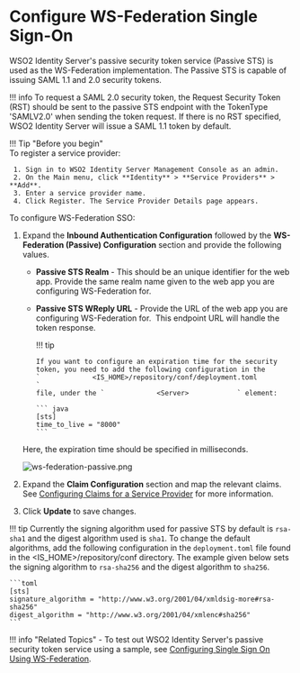 # Configure WS-Federation Single Sign-On

WSO2 Identity Server's passive security token service (Passive STS) is used as the WS-Federation implementation. The Passive STS is capable of issuing SAML 1.1 and 2.0 security tokens.

!!! info 
	To request a SAML 2.0 security token, the Request Security Token (RST) should be sent to the passive STS
	 endpoint with the TokenType 'SAMLV2.0' when sending the token request. If there is no RST specified, 
	 WSO2 Identity Server will issue a SAML 1.1 token by default.

!!! Tip "Before you begin"	
    To register a service provider:
	 
	 1. Sign in to WSO2 Identity Server Management Console as an admin.
	 2. On the Main menu, click **Identity** > **Service Providers** > **Add**.
	 3. Enter a service provider name.
	 4.	Click Register. The Service Provider Details page appears.

To configure WS-Federation SSO:

1.  Expand the **Inbound Authentication Configuration** followed by the
    **WS-Federation (Passive) Configuration** section and provide the
    following values. 

    -   **Passive STS Realm** - This should be an unique identifier for
        the web app. Provide the same realm name given to the web app
        you are configuring WS-Federation for.

    -   **Passive STS WReply URL** - Provide the URL of the web app you
        are configuring WS-Federation for.  This endpoint URL will
        handle the token response.

        !!! tip
        
            If you want to configure an expiration time for the security
            token, you need to add the following configuration in the
            `             <IS_HOME>/repository/conf/deployment.toml             `
            file, under the `             <Server>            ` element:

            ``` java
            [sts]
            time_to_live = "8000"
            ```

    Here, the expiration time should be specified in milliseconds.

    ![ws-federation-passive.png](../../../assets/img/guides/ws-federation-passive.png)

2.  Expand the **Claim Configuration** section and map the relevant
    claims. See [Configuring Claims for a Service
    Provider](../../../quick-starts/attribute-config-sample/) for more
    information.
3.  Click **Update** to save changes.

!!! tip
    Currently the signing algorithm used for passive STS by default is `rsa-sha1` and the digest algorithm used is `sha1`. To change the default algorithms, add the following configuration in the `deployment.toml` file found in the <IS_HOME>/repository/conf directory. The example given below sets the signing algorithm to `rsa-sha256` and the digest algorithm to `sha256`.

    ```toml
    [sts]
    signature_algorithm = "http://www.w3.org/2001/04/xmldsig-more#rsa-sha256"
    digest_algorithm = "http://www.w3.org/2001/04/xmlenc#sha256"
    ```


!!! info "Related Topics" 
    -   To test out WSO2 Identity Server's passive security token service
    using a sample, see [Configuring Single Sign On Using WS-Federation](../../../guides/login/configure-ws-federation-single-sign-on/).
